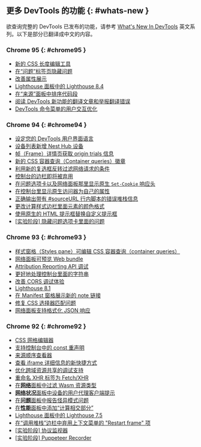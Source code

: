 ## 更多 DevTools 的功能 {: #whats-new }
欲查询完整的 DevTools 已发布的功能，请参考 <a href="/tags/new-in-devtools/" translate="no">What's New In DevTools</a> 英文系列。以下是部分已翻译成中文的内容。

### Chrome 95 {: #chrome95 }
* [新的 CSS 长度编辑工具](/blog/new-in-devtools-95/#)
* [在“问题”标签页隐藏问题](/blog/new-in-devtools-95/#hide-issues)
* [改善属性展示](/blog/new-in-devtools-95/#properties)
* [Lighthouse 面板中的 Lighthouse 8.4](/blog/new-in-devtools-95/#lighthouse)
* [在“来源”面板中排序代码段](/blog/new-in-devtools-95/#snippets)
* [阅读 DevTools 新功能的翻译文章和举报翻译错误](/blog/new-in-devtools-95/#localized)
* [DevTools 命令菜单的用户交互优化](/blog/new-in-devtools-95/#command-menu)


### Chrome 94 {: #chrome94 }

* [设定您的 DevTools 用户界面语言](/zh/blog/new-in-devtools-94/#localized)
* [设备列表新增 Nest Hub 设备](/zh/blog/new-in-devtools-94/#nest-hub)
* [帧（Frame）详情页获取 origin trials 信息](/zh/blog/new-in-devtools-94/#origin-trials)
* [新的 CSS 容器查询（Container queries）徽章](/zh/blog/new-in-devtools-94/#container-queries)
* [利用新的复选框反转过滤网络请求的条件](/zh/blog/new-in-devtools-94/#nvert-network-filter)
* [控制台的边栏即将被弃用](/zh/blog/new-in-devtools-94/#deprecated)
* [在问题选项卡以及网络面板那里显示原生 `Set-Cookie` 响应头](/zh/blog/new-in-devtools-94/#raw-cookies)
* [在控制台里显示原生访问器为自己的属性](/zh/blog/new-in-devtools-94/#native-accessors)
* [正确输出带有 #sourceURL 行内脚本的错误堆栈信息](/zh/blog/new-in-devtools-94/#inline-script)
* [更改计算样式边栏里面元素的颜色格式](/zh/blog/new-in-devtools-94/#color-unit)
* [使用原生的 HTML 提示框替换自定义提示框](/zh/blog/new-in-devtools-94/#tooltip)
* [[实验阶段] 隐藏问题选项卡里面的问题](/zh/blog/new-in-devtools-94/#hide-issues)


### Chrome 93 {: #chrome93 }

* [样式窗格（Styles pane）可编辑 CSS 容器查询（container queries）](/zh/blog/new-in-devtools-93/#container-queries)
* [网络面板可预览 Web bundle](/zh/blog/new-in-devtools-93/#web-bundle)
* [Attribution Reporting API 调试](/zh/blog/new-in-devtools-93/#attribution-reporting)
* [更好地处理控制台里面的字符串](/zh/blog/new-in-devtools-93/#string)
* [改善 CORS 调试体验](/zh/blog/new-in-devtools-93/#cors)
* [Lighthouse 8.1](/zh/blog/new-in-devtools-93/#lighthouse)
* [在 Manifest 窗格展示新的 note 链接](/zh/blog/new-in-devtools-93/#new-note-url)
* [修复 CSS 选择器匹配问题](/zh/blog/new-in-devtools-93/#matching-selectors)
* [网络面板支持格式化 JSON 响应](/zh/blog/new-in-devtools-93/#pretty-print-json)


### Chrome 92 {: #chrome92 }

* [CSS 网格编辑器](/zh/blog/new-in-devtools-92/#grid-editor)
* [支持控制台中的 const 重声明](/zh/blog/new-in-devtools-92/#const-redeclaration)
* [来源顺序查看器](/zh/blog/new-in-devtools-92/#source-order)
* [查看 iframe 详细信息的新快捷方式](/zh/blog/new-in-devtools-92/#frame-details)
* [优化跨域资源共享的调试支持](/zh/blog/new-in-devtools-92/#cors)
* [重命名 XHR 标签为 Fetch/XHR](/zh/blog/new-in-devtools-92/#fetch-xhr)
* [在**网络**面板中过滤 Wasm 资源类型](/zh/blog/new-in-devtools-92/#wasm)
* [**网络状况**面板中设备的用户代理客户端提示](/zh/blog/new-in-devtools-92/#sec-ua-ch)
* [在**问题**面板中报告怪异模式问题](/zh/blog/new-in-devtools-92/#quirks-mode)
* [在**性能**面板中添加“计算相交部分”](/zh/blog/new-in-devtools-92/#computed-intersections)
* [Lighthouse 面板中的 Lighthouse 7.5](/zh/blog/new-in-devtools-92/#lighthouse)
* [在“调用堆栈”边栏中弃用上下文菜单的 "Restart frame" 项](/zh/blog/new-in-devtools-92/#restart-frame)
* [[实验阶段] 协议监视器](/zh/blog/new-in-devtools-92/#protocol-monitor)
* [[实验阶段] Puppeteer Recorder](/zh/blog/new-in-devtools-92/#puppeteer-recorder)
